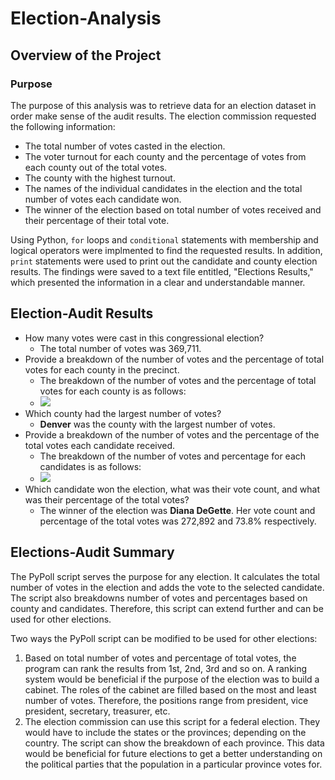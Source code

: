 # Election-Analysis

## Overview of the Project

### Purpose
The purpose of this analysis was to retrieve data for an election dataset in order make sense of the audit results. The election commission requested the following information:
- The total number of votes casted in the election.
- The voter turnout for each county and the percentage of votes from each county out of the total votes.
- The county with the highest turnout.
- The names of the individual candidates in the election and the total number of votes each candidate won.
- The winner of the election based on total number of votes received and their percentage of their total vote.

Using Python, `for` loops and `conditional` statements with membership and logical operators were implmented to find the requested results. In addition, `print` statements were used to print out the candidate and county election results. The findings were saved to a text file entitled, "Elections Results," which presented the information in a clear and understandable manner. 

## Election-Audit Results
 - How many votes were cast in this congressional election?
    - The total number of votes was 369,711.
 - Provide a breakdown of the number of votes and the percentage of total votes for each county in the precinct.
    - The breakdown of the number of votes and the percentage of total votes for each county is as follows:
    - ![](https://github.com/irenedepacina/Election_Analysis/blob/main/Resources/County_results.png)
 - Which county had the largest number of votes?
    - **Denver** was the county with the largest number of votes.
 - Provide a breakdown of the number of votes and the percentage of the total votes each candidate received.
    - The breakdown of the number of votes and percentage for each candidates is as follows:
    - ![](https://github.com/irenedepacina/Election_Analysis/blob/main/Resources/Candidates_results.png)
 - Which candidate won the election, what was their vote count, and what was their percentage of the total votes? 
    - The winner of the election was **Diana DeGette**. Her vote count and percentage of the total votes was 272,892 and 73.8% respectively.

## Elections-Audit Summary 
The PyPoll script serves the purpose for any election. It calculates the total number of votes in the election and adds the vote to the selected candidate. The script also breakdowns number of votes and percentages based on county and candidates. Therefore, this script can extend further and can be used for other elections.
 
Two ways the PyPoll script can be modified to be used for other elections:
1. Based on total number of votes and percentage of total votes, the program can rank the results from 1st, 2nd, 3rd and so on. A ranking system would be beneficial if the purpose of the election was to build a cabinet. The roles of the cabinet are filled based on the most and least number of votes. Therefore, the positions range from president, vice president, secretary, treasurer, etc. 
2. The election commission can use this script for a federal election. They would have to include the states or the provinces; depending on the country. The script can show the breakdown of each province. This data would be beneficial for future elections to get a better understanding on the political parties that the population in a particular province votes for. 

